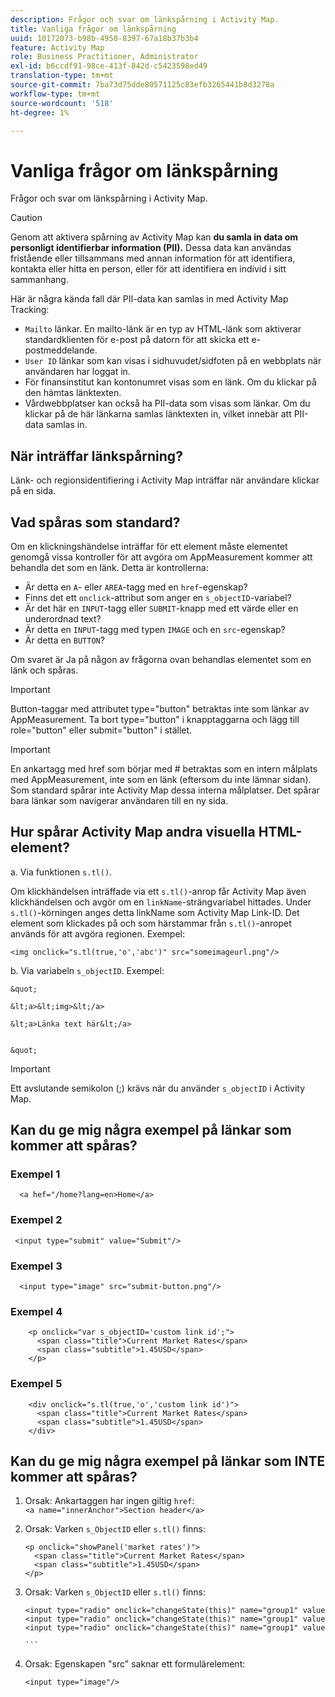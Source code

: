 ```yaml
---
description: Frågor och svar om länkspårning i Activity Map.
title: Vanliga frågor om länkspårning
uuid: 10172073-b98b-4950-8397-67a18b37b3b4
feature: Activity Map
role: Business Practitioner, Administrator
exl-id: b6ccdf91-98ce-413f-842d-c5423598ed49
translation-type: tm+mt
source-git-commit: 7ba73d75dde80571125c83efb3265441b8d3278a
workflow-type: tm+mt
source-wordcount: '518'
ht-degree: 1%

---
```


# Vanliga frågor om länkspårning

Frågor och svar om länkspårning i Activity Map.

>[!CAUTION]
>
>Genom att aktivera spårning av Activity Map kan **du samla in data om personligt identifierbar information (PII).** Dessa data kan användas fristående eller tillsammans med annan information för att identifiera, kontakta eller hitta en person, eller för att identifiera en individ i sitt sammanhang.

Här är några kända fall där PII-data kan samlas in med Activity Map Tracking:

* `Mailto` länkar. En mailto-länk är en typ av HTML-länk som aktiverar standardklienten för e-post på datorn för att skicka ett e-postmeddelande.
* `User ID` länkar som kan visas i sidhuvudet/sidfoten på en webbplats när användaren har loggat in.
* För finansinstitut kan kontonumret visas som en länk. Om du klickar på den hämtas länktexten.
* Vårdwebbplatser kan också ha PII-data som visas som länkar. Om du klickar på de här länkarna samlas länktexten in, vilket innebär att PII-data samlas in.

## När inträffar länkspårning?

Länk- och regionsidentifiering i Activity Map inträffar när användare klickar på en sida.

## Vad spåras som standard?

Om en klickningshändelse inträffar för ett element måste elementet genomgå vissa kontroller för att avgöra om AppMeasurement kommer att behandla det som en länk. Detta är kontrollerna:

* Är detta en `A`- eller `AREA`-tagg med en `href`-egenskap?
* Finns det ett `onclick`-attribut som anger en `s_objectID`-variabel?
* Är det här en `INPUT`-tagg eller `SUBMIT`-knapp med ett värde eller en underordnad text?
* Är detta en `INPUT`-tagg med typen `IMAGE` och en `src`-egenskap?
* Är detta en `BUTTON`?

Om svaret är Ja på någon av frågorna ovan behandlas elementet som en länk och spåras.

>[!IMPORTANT]
>
>Button-taggar med attributet type=&quot;button&quot; betraktas inte som länkar av AppMeasurement. Ta bort type=&quot;button&quot; i knapptaggarna och lägg till role=&quot;button&quot; eller submit=&quot;button&quot; i stället.

>[!IMPORTANT]
>
>En ankartagg med href som börjar med # betraktas som en intern målplats med AppMeasurement, inte som en länk (eftersom du inte lämnar sidan). Som standard spårar inte Activity Map dessa interna målplatser. Det spårar bara länkar som navigerar användaren till en ny sida.

## Hur spårar Activity Map andra visuella HTML-element?

a. Via funktionen `s.tl()`.

Om klickhändelsen inträffade via ett `s.tl()`-anrop får Activity Map även klickhändelsen och avgör om en `linkName`-strängvariabel hittades. Under `s.tl()`-körningen anges detta linkName som Activity Map Link-ID. Det element som klickades på och som härstammar från `s.tl()`-anropet används för att avgöra regionen. Exempel:

```
<img onclick="s.tl(true,'o','abc')" src="someimageurl.png"/>
```

b. Via variabeln `s_objectID`. Exempel:

    &quot;
    
    &lt;a>&lt;img>&lt;/a>
    
    &lt;a>Länka text här&lt;/a>
    
    
    &quot;

>[!IMPORTANT]
>
>Ett avslutande semikolon (;) krävs när du använder `s_objectID` i Activity Map.

## Kan du ge mig några exempel på länkar som kommer att spåras?

### Exempel 1

```
  <a hef="/home?lang=en>Home</a>
```

### Exempel 2

```
 <input type="submit" value="Submit"/>
```

### Exempel 3

```
  <input type="image" src="submit-button.png"/>
```

### Exempel 4

```
    <p onclick="var s_objectID='custom link id';">
      <span class="title">Current Market Rates</span>
      <span class="subtitle">1.45USD</span>
    </p>
```

### Exempel 5

```
    <div onclick="s.tl(true,'o','custom link id')">
      <span class="title">Current Market Rates</span>
      <span class="subtitle">1.45USD</span>
    </div>
```

## Kan du ge mig några exempel på länkar som INTE kommer att spåras?

1. Orsak: Ankartaggen har ingen giltig `href`:
   `<a name="innerAnchor">Section header</a>`

1. Orsak: Varken `s_ObjectID` eller `s.tl()` finns:

   ```
   <p onclick="showPanel('market rates')">
     <span class="title">Current Market Rates</span>
     <span class="subtitle">1.45USD</span>
   </p>
   ```

1. Orsak: Varken `s_ObjectID` eller `s.tl()` finns:

   ``` 
   <input type="radio" onclick="changeState(this)" name="group1" value="A"/>
   <input type="radio" onclick="changeState(this)" name="group1" value="B"/>
   <input type="radio" onclick="changeState(this)" name="group1" value="C"/>
   
   ```  
   
1. Orsak: Egenskapen &quot;src&quot; saknar ett formulärelement:

   `<input type="image"/>`
